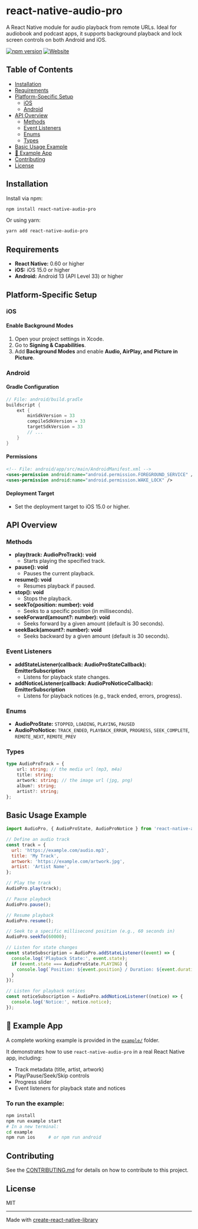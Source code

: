# react-native-audio-pro

A React Native module for audio playback from remote URLs. Ideal for audiobook and podcast apps, it supports background playback and lock screen controls on both Android and iOS.

[![npm version](https://img.shields.io/npm/v/react-native-audio-pro)](https://www.npmjs.com/package/react-native-audio-pro)
[![Website](https://img.shields.io/badge/Website-rnap.dev-blue?logo=react)](https://rnap.dev)

## Table of Contents

- [Installation](#installation)
- [Requirements](#requirements)
- [Platform-Specific Setup](#platform-specific-setup)
  - [iOS](#ios)
  - [Android](#android)
- [API Overview](#api-overview)
  - [Methods](#methods)
  - [Event Listeners](#event-listeners)
  - [Enums](#enums)
  - [Types](#types)
- [Basic Usage Example](#basic-usage-example)
- [📱 Example App](#-example-app)
- [Contributing](#contributing)
- [License](#license)

## Installation

Install via npm:

```bash
npm install react-native-audio-pro
```

Or using yarn:

```bash
yarn add react-native-audio-pro
```

## Requirements

- **React Native:** 0.60 or higher
- **iOS:** iOS 15.0 or higher
- **Android:** Android 13 (API Level 33) or higher

## Platform-Specific Setup

### iOS

#### Enable Background Modes

1. Open your project settings in Xcode.
2. Go to **Signing & Capabilities**.
3. Add **Background Modes** and enable **Audio, AirPlay, and Picture in Picture**.

### Android

#### Gradle Configuration

```gradle
// File: android/build.gradle
buildscript {
    ext {
        minSdkVersion = 33
        compileSdkVersion = 33
        targetSdkVersion = 33
        // ...
    }
}
```

#### Permissions

```xml
<!-- File: android/app/src/main/AndroidManifest.xml -->
<uses-permission android:name="android.permission.FOREGROUND_SERVICE" />
<uses-permission android:name="android.permission.WAKE_LOCK" />
```

#### Deployment Target

- Set the deployment target to iOS 15.0 or higher.

## API Overview

### Methods

- **play(track: AudioProTrack): void**
  - Starts playing the specified track.
- **pause(): void**
  - Pauses the current playback.
- **resume(): void**
  - Resumes playback if paused.
- **stop(): void**
  - Stops the playback.
- **seekTo(position: number): void**
  - Seeks to a specific position (in milliseconds).
- **seekForward(amount?: number): void**
  - Seeks forward by a given amount (default is 30 seconds).
- **seekBack(amount?: number): void**
  - Seeks backward by a given amount (default is 30 seconds).

### Event Listeners

- **addStateListener(callback: AudioProStateCallback): EmitterSubscription**
  - Listens for playback state changes.
- **addNoticeListener(callback: AudioProNoticeCallback): EmitterSubscription**
  - Listens for playback notices (e.g., track ended, errors, progress).

### Enums

- **AudioProState:** `STOPPED`, `LOADING`, `PLAYING`, `PAUSED`
- **AudioProNotice:** `TRACK_ENDED`, `PLAYBACK_ERROR`, `PROGRESS`, `SEEK_COMPLETE`, `REMOTE_NEXT`, `REMOTE_PREV`

### Types

```typescript
type AudioProTrack = {
    url: string; // the media url (mp3, m4a)
    title: string;
    artwork: string; // the image url (jpg, png)
    album?: string;
    artist?: string;
};
```

## Basic Usage Example

```javascript
import AudioPro, { AudioProState, AudioProNotice } from 'react-native-audio-pro';

// Define an audio track
const track = {
  url: 'https://example.com/audio.mp3',
  title: 'My Track',
  artwork: 'https://example.com/artwork.jpg',
  artist: 'Artist Name',
};

// Play the track
AudioPro.play(track);

// Pause playback
AudioPro.pause();

// Resume playback
AudioPro.resume();

// Seek to a specific millisecond position (e.g., 60 seconds in)
AudioPro.seekTo(60000);

// Listen for state changes
const stateSubscription = AudioPro.addStateListener((event) => {
  console.log('Playback State:', event.state);
  if (event.state === AudioProState.PLAYING) {
    console.log(`Position: ${event.position} / Duration: ${event.duration}`);
  }
});

// Listen for playback notices
const noticeSubscription = AudioPro.addNoticeListener((notice) => {
  console.log('Notice:', notice.notice);
});
```

## 📱 Example App

A complete working example is provided in the [`example/`](./example) folder.

It demonstrates how to use `react-native-audio-pro` in a real React Native app, including:

- Track metadata (title, artist, artwork)
- Play/Pause/Seek/Skip controls
- Progress slider
- Event listeners for playback state and notices

### To run the example:

```bash
npm install
npm run example start
# In a new terminal:
cd example
npm run ios     # or npm run android
```

## Contributing

See the [CONTRIBUTING.md](CONTRIBUTING.md) for details on how to contribute to this project.

## License

MIT

---

Made with [create-react-native-library](https://github.com/callstack/react-native-builder-bob)
